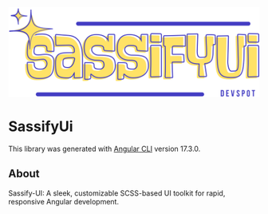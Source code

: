 ![Sassify-UI Logo](https://github.com/Sids-projects/SassifyUi/blob/main/src/assets/logo.svg)

# SassifyUi

This library was generated with [Angular CLI](https://github.com/angular/angular-cli) version 17.3.0.

## About

Sassify-UI: A sleek, customizable SCSS-based UI toolkit for rapid, responsive Angular development.
